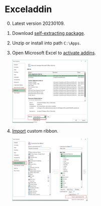 # Exceladdin

0. Latest version 20230109.
1. Download [self-extracting package]. 
2. Unzip or install into path `C:\Apps`.  
3. Open Microsoft Excel to [activate addins].  

   <img src="https://github.com/ry4nkovaks/excel/blob/main/lib/img/img-xls-addin-activate.png" width="50%">

5. [Import] custom ribbon.  

   <img src="https://github.com/ry4nkovaks/excel/blob/main/lib/img/img-xls-addin-import.png" width="50%">


[self-extracting package]: https://github.com/ry4nkovaks/excel/raw/main/dist/exceladdin.exe
[activate addins]: https://support.microsoft.com/en-us/office/add-or-remove-add-ins-in-excel-0af570c4-5cf3-4fa9-9b88-403625a0b460#:~:text=Click%20the%20File%20tab%2C%20click,activate%2C%20and%20then%20click%20OK.
[Import]: https://support.microsoft.com/en-us/office/customize-the-ribbon-in-word-c4b6051a-7a70-43c8-a527-932917dec682
